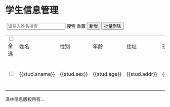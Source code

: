 <div class="panel panel-primary">
        <div class="panel-heading"><h1>学生信息管理</h1></div>
        <div class="form-inline" style="margin: 5px">
            <input type="text" class="form-control" ng-model="searchName" placeholder="请输入姓名搜索">
            <a href="javaScript:void(0)" class="btn btn-default btn-sm" ng-click="search()">搜索</a>
            <a href="javaScript:void(0)" class="btn btn-default btn-sm" ng-click="searchReset()">重置</a>
            <button class="btn btn-success btn-sm" value="新增" ng-click="moShow()">新增</button>
            <button class="btn btn-danger btn-sm" ng-click="delAllStudent()">批量删除</button>
        </div>
        <div>
            <table class="table table-bordered table-striped table-hover text-center">
                <tr>
                    <td width="80"><input type="checkbox" id="allCheckbox" ng-click="delSelectAll()">全选</td>
                    <td>姓名</td>
                    <td>性别</td>
                    <td>年龄</td>
                    <td>住址</td>
                    <td>班级</td>
                    <td>生日</td>
                    <td class="col-md-2">操作</td>
                </tr>
                <tr ng-repeat="stud in studList">
                    <td><input type="checkbox" class="checkboxs" ng-click="delSelect($event,stud.sid)"
                               value="{{stud.sid}}"></td>
                    <td>{{stud.sname}}</td>
                    <td>{{stud.sex}}</td>
                    <td>{{stud.age}}</td>
                    <td>{{stud.addr}}</td>
                    <td>{{stud.cname}}</td>
                    <td>{{stud.birth}}</td>
                    <td class="col-md-2">
                        <a href="" class="btn btn-primary btn-sm" ng-click="updStudent(stud)">修改</a>
                        <a href="" class="btn btn-danger btn-sm" ng-click="delStudent(stud.sid)">删除</a>
                    </td>
                </tr>
                <!--分页-->
                <tr>
                    <td colspan="8" style="padding: 0px">
                        <tm-pagination conf="paginationConf"></tm-pagination>
                    </td>
                </tr>
            </table>
            <div class="panel-heading text-right">泽林信息版权所有...</div>
        </div>
    </div>
</div>
